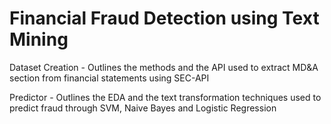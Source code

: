 # Financial Fraud Detection using Text Mining

Dataset Creation - Outlines the methods and the API used to extract MD&A section from financial statements using SEC-API

Predictor - Outlines the EDA and the text transformation techniques used to predict fraud through SVM, Naive Bayes and Logistic Regression
